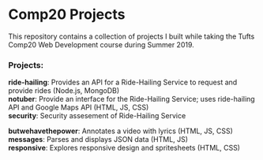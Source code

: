 # Comp20 Projects

This repository contains a collection of projects I built while taking the Tufts Comp20 Web Development course during Summer 2019.  

### Projects:  
**ride-hailing**: Provides an API for a Ride-Hailing Service to request and provide rides (Node.js, MongoDB)  
**notuber**: Provide an interface for the Ride-Hailing Service; uses ride-hailing API and Google Maps API (HTML, JS, CSS)  
**security**: Security assesement of Ride-Hailing Service  

**butwehavethepower**: Annotates a video with lyrics  (HTML, JS, CSS)  
**messages**: Parses and displays JSON data (HTML, JS)  
**responsive**: Explores responsive design and spritesheets (HTML, CSS)  
